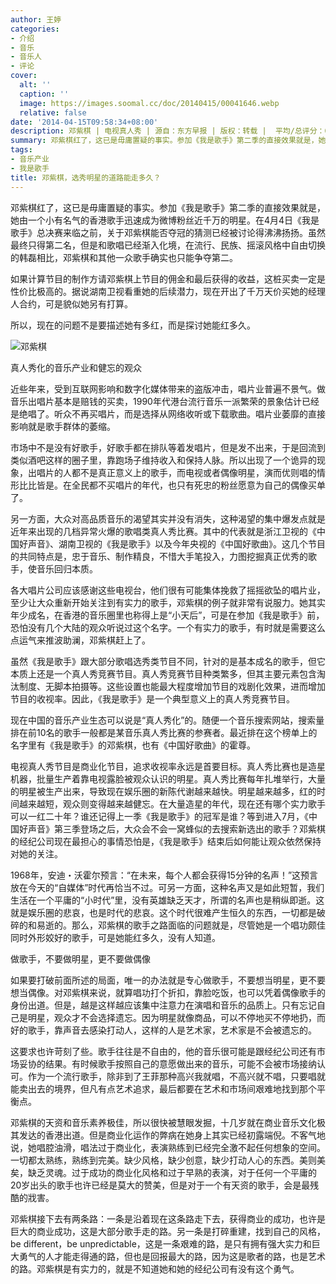 ```yaml
---
author: 王婷
categories:
- 介绍
- 音乐
- 音乐人
- 评论
cover:
  alt: ''
  caption: ''
  image: https://images.soomal.cc/doc/20140415/00041646.webp
  relative: false
date: '2014-04-15T09:58:34+08:00'
description: 邓紫棋 | 电视真人秀 | 源自：东方早报 | 版权：转载 |  平均/总评分：09.14/201
summary: 邓紫棋红了，这已是毋庸置疑的事实。参加《我是歌手》第二季的直接效果就是，她由一个小有名气的香港歌手迅速成为微博粉丝近千万的明星。在4月4日《我是歌手》总决赛来临之前，关于邓紫棋能否夺冠的猜测已经被讨论得沸沸扬扬。虽然最终只得第二名，但是和歌唱已经渐入化境，在流行、民族、摇滚风格中自由切换的韩磊相比……
tags:
- 音乐产业
- 我是歌手
title: 邓紫棋，选秀明星的道路能走多久？
---
```


邓紫棋红了，这已是毋庸置疑的事实。参加《我是歌手》第二季的直接效果就是，她由一个小有名气的香港歌手迅速成为微博粉丝近千万的明星。在4月4日《我是歌手》总决赛来临之前，关于邓紫棋能否夺冠的猜测已经被讨论得沸沸扬扬。虽然最终只得第二名，但是和歌唱已经渐入化境，在流行、民族、摇滚风格中自由切换的韩磊相比，邓紫棋和其他一众歌手确实也只能争夺第二。

如果计算节目的制作方请邓紫棋上节目的佣金和最后获得的收益，这桩买卖一定是性价比极高的。据说湖南卫视看重她的后续潜力，现在开出了千万天价买她的经理人合约，可是貌似她另有打算。

所以，现在的问题不是要描述她有多红，而是探讨她能红多久。

![邓紫棋](https://images.soomal.cc/doc/20140415/00041646.webp)





真人秀化的音乐产业和健忘的观众

近些年来，受到互联网影响和数字化媒体带来的盗版冲击，唱片业普遍不景气。做音乐出唱片基本是赔钱的买卖，1990年代港台流行音乐一派繁荣的景象估计已经是绝唱了。听众不再买唱片，而是选择从网络收听或下载歌曲。唱片业萎靡的直接影响就是歌手群体的萎缩。

市场中不是没有好歌手，好歌手都在排队等着发唱片，但是发不出来，于是回流到类似酒吧这样的圈子里，靠跑场子维持收入和保持人脉。所以出现了一个诡异的现象，出唱片的人都不是真正意义上的歌手，而电视或者偶像明星，演而优则唱的情形比比皆是。在全民都不买唱片的年代，也只有死忠的粉丝愿意为自己的偶像买单了。

另一方面，大众对高品质音乐的渴望其实并没有消失，这种渴望的集中爆发点就是近年来出现的几档异常火爆的歌唱类真人秀比赛。其中的代表就是浙江卫视的《中国好声音》、湖南卫视的《我是歌手》以及今年央视的《中国好歌曲》。这几个节目的共同特点是，忠于音乐、制作精良，不惜大手笔投入，力图挖掘真正优秀的歌手，使音乐回归本质。

各大唱片公司应该感谢这些电视台，他们很有可能集体挽救了摇摇欲坠的唱片业，至少让大众重新开始关注到有实力的歌手，邓紫棋的例子就非常有说服力。她其实年少成名，在香港的音乐圈里也称得上是“小天后”，可是在参加《我是歌手》前，恐怕没有几个大陆的观众听说过这个名字。一个有实力的歌手，有时就是需要这么点运气来推波助澜，邓紫棋赶上了。

虽然《我是歌手》跟大部分歌唱选秀类节目不同，针对的是基本成名的歌手，但它本质上还是一个真人秀竞赛节目。真人秀竞赛节目种类繁多，但其主要元素包含淘汰制度、无脚本拍摄等。这些设置也能最大程度增加节目的戏剧化效果，进而增加节目的收视率。因此，《我是歌手》是一个典型意义上的真人秀竞赛节目。

现在中国的音乐产业生态可以说是“真人秀化”的。随便一个音乐搜索网站，搜索量排在前10名的歌手一般都是某音乐真人秀比赛的参赛者。最近排在这个榜单上的名字里有《我是歌手》的邓紫棋，也有《中国好歌曲》的霍尊。

电视真人秀节目是商业化节目，追求收视率永远是首要目标。真人秀比赛也是造星机器，批量生产着靠电视露脸被观众认识的明星。真人秀比赛每年扎堆举行，大量的明星被生产出来，导致现在娱乐圈的新陈代谢越来越快。明星越来越多，红的时间越来越短，观众则变得越来越健忘。在大量造星的年代，现在还有哪个实力歌手可以一红二十年？谁还记得上一季《我是歌手》的冠军是谁？等到进入7月，《中国好声音》第三季登场之后，大众会不会一窝蜂似的去搜索新选出的歌手？邓紫棋的经纪公司现在最担心的事情恐怕是，《我是歌手》结束后如何能让观众依然保持对她的关注。

1968年，安迪・沃霍尔预言：“在未来，每个人都会获得15分钟的名声！”这预言放在今天的“自媒体”时代再恰当不过。可另一方面，这种名声又是如此短暂，我们生活在一个平庸的“小时代”里，没有英雄缺乏天才，所谓的名声也是稍纵即逝。这就是娱乐圈的悲哀，也是时代的悲哀。这个时代很难产生恒久的东西，一切都是破碎的和易逝的。那么，邓紫棋的歌手之路面临的问题就是，尽管她是一个唱功颇佳同时外形姣好的歌手，可是她能红多久，没有人知道。

做歌手，不要做明星，更不要做偶像

如果要打破前面所述的局面，唯一的办法就是专心做歌手，不要想当明星，更不要想当偶像。对邓紫棋来说，就算唱功打个折扣，靠脸吃饭，也可以凭着偶像歌手的身份出道。但是，越是这样越应该集中注意力在演唱和音乐的品质上。只有忘记自己是明星，观众才不会选择遗忘。因为明星就像商品，可以不停地买不停地扔，而好的歌手，靠声音去感染打动人，这样的人是艺术家，艺术家是不会被遗忘的。

这要求也许苛刻了些。歌手往往是不自由的，他的音乐很可能是跟经纪公司还有市场妥协的结果。有时候歌手按照自己的意愿做出来的音乐，可能不会被市场接纳认可。作为一个流行歌手，除非到了王菲那种高兴我就唱，不高兴就不唱，只要唱就能卖出去的境界，但凡有点艺术追求，最后都要在艺术和市场间艰难地找到那个平衡点。

邓紫棋的天资和音乐素养极佳，所以很快被慧眼发掘，十几岁就在商业音乐文化极其发达的香港出道。但是商业化运作的弊病在她身上其实已经初露端倪。不客气地说，她唱腔油滑，唱法过于商业化，表演熟练到已经完全激不起任何想象的空间。一切都太熟练，熟练到完美。缺少风格，缺少创意，缺少打动人心的东西。美则美矣，缺乏灵魂。过于成功的商业化风格和过于早熟的表演，对于任何一个平庸的20岁出头的歌手也许已经是莫大的赞美，但是对于一个有天资的歌手，会是最残酷的戕害。

邓紫棋接下去有两条路：一条是沿着现在这条路走下去，获得商业的成功，也许是巨大的商业成功，这是大部分歌手走的路。另一条是打碎重建，找到自己的风格，be different，be unpredictable，这是一条艰难的路，是只有拥有强大实力和巨大勇气的人才能走得通的路，但也是回报最大的路，因为这是歌者的路，也是艺术的路。邓紫棋是有实力的，就是不知道她和她的经纪公司有没有这个勇气。